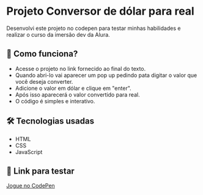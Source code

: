 # Projeto Conversor de dólar para real

Desenvolvi este projeto no codepen para testar minhas habilidades e realizar o curso da imersão dev da Alura.

## 🚀 Como funciona?
- Acesse o projeto no link fornecido ao final do texto.
- Quando abri-lo vai aparecer um pop up pedindo pata digitar o valor que você deseja converter.
- Adicione o valor em dólar e clique em "enter".
- Após isso aparecerá o valor convertido para real.
- O código é simples e interativo.

## 🛠️ Tecnologias usadas
- HTML
- CSS
- JavaScript

## 🔗 Link para testar
[Jogue no CodePen](https://codepen.io/Julia-Gusson/pen/ByaGPja)
